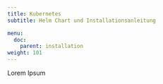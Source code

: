 ```yaml
---
title: Kubernetes
subtitle: Helm Chart und Installationsanleitung

menu:
  doc:
    parent: installation
weight: 101
---
```


Lorem Ipsum
